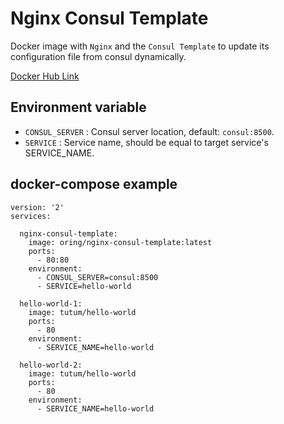 # Nginx Consul Template

Docker image with `Nginx` and the `Consul Template` to update its configuration file from consul dynamically.


[Docker Hub Link](https://hub.docker.com/r/oring/nginx-consul-template/)

## Environment variable

* `CONSUL_SERVER` : Consul server location, default: `consul:8500`.
* `SERVICE` : Service name, should be equal to target service's SERVICE_NAME.

## docker-compose example

```
version: '2'
services:

  nginx-consul-template:
    image: oring/nginx-consul-template:latest
    ports:
      - 80:80
    environment: 
      - CONSUL_SERVER=consul:8500
      - SERVICE=hello-world

  hello-world-1:
    image: tutum/hello-world
    ports:
      - 80
    environment:
      - SERVICE_NAME=hello-world

  hello-world-2:
    image: tutum/hello-world
    ports:
      - 80
    environment:
      - SERVICE_NAME=hello-world
```